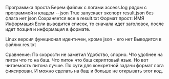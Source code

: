 Программка проста
Берем файлик с логами access.log рядом с программой и кладем
--json True запускает экспорт result.json
без флага нет json
Сохраняется все в result.txt
Формат прост:
ИМЯ
Информация
Если выводится список, то сначала идет заголовок, после идет позция и информация в формате.



Linux версия
функционал идентичен, кроме json - его нет
Выводится в файлик res.txt



Сравнение:
По скорости не заметил
Удобство, спорно. Что удобнее на питон что то на баш.
Что питон что баш скриптовый язык. Но вот читаемость питона лучше. 
По сути для конкретной задачи формат лога фиксирован. И можно сделать на баш и больше не открывать этот код. 